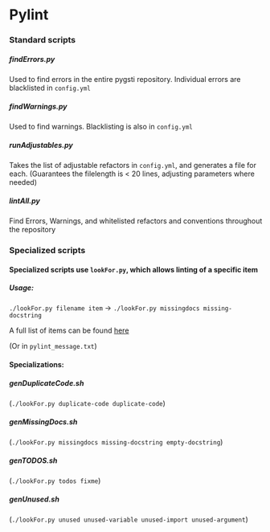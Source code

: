 # Pylint

### Standard scripts

##### findErrors.py

Used to find errors in the entire pygsti repository. Individual errors are blacklisted in `config.yml`

##### findWarnings.py

Used to find warnings. Blacklisting is also in `config.yml`

##### runAdjustables.py  

Takes the list of adjustable refactors in `config.yml`, and generates a file for each.
(Guarantees the filelength is < 20 lines, adjusting parameters where needed)

##### lintAll.py  

Find Errors, Warnings, and whitelisted refactors and conventions throughout the repository

### Specialized scripts

#### Specialized scripts use `lookFor.py`, which allows linting of a specific item

##### Usage:

`./lookFor.py filename item` -> `./lookFor.py missingdocs missing-docstring`

A full list of items can be found [here](https://docs.pylint.org/features.html#general-options)

(Or in `pylint_message.txt`)

#### Specializations:

##### genDuplicateCode.sh  
 (`./lookFor.py duplicate-code duplicate-code`)

##### genMissingDocs.sh
(`./lookFor.py missingdocs missing-docstring empty-docstring`)

##### genTODOS.sh
(`./lookFor.py todos fixme`)

##### genUnused.sh
 (`./lookFor.py unused unused-variable unused-import unused-argument`)

